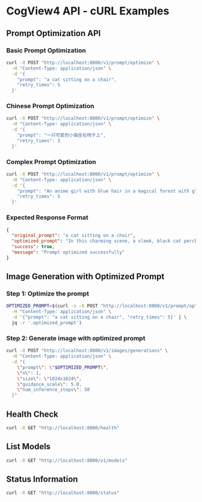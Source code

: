 # CogView4 API - cURL Examples

## Prompt Optimization API

### Basic Prompt Optimization

```bash
curl -X POST "http://localhost:8000/v1/prompt/optimize" \
  -H "Content-Type: application/json" \
  -d '{
    "prompt": "a cat sitting on a chair",
    "retry_times": 5
  }'
```

### Chinese Prompt Optimization

```bash
curl -X POST "http://localhost:8000/v1/prompt/optimize" \
  -H "Content-Type: application/json" \
  -d '{
    "prompt": "一只可爱的小猫坐在椅子上",
    "retry_times": 3
  }'
```

### Complex Prompt Optimization

```bash
curl -X POST "http://localhost:8000/v1/prompt/optimize" \
  -H "Content-Type: application/json" \
  -d '{
    "prompt": "An anime girl with blue hair in a magical forest with glowing butterflies",
    "retry_times": 5
  }'
```

### Expected Response Format

```json
{
  "original_prompt": "a cat sitting on a chair",
  "optimized_prompt": "In this charming scene, a sleek, black cat perches gracefully on a classic wooden armchair...",
  "success": true,
  "message": "Prompt optimized successfully"
}
```

## Image Generation with Optimized Prompt

### Step 1: Optimize the prompt
```bash
OPTIMIZED_PROMPT=$(curl -s -X POST "http://localhost:8000/v1/prompt/optimize" \
  -H "Content-Type: application/json" \
  -d '{"prompt": "a cat sitting on a chair", "retry_times": 5}' | \
  jq -r '.optimized_prompt')
```

### Step 2: Generate image with optimized prompt
```bash
curl -X POST "http://localhost:8000/v1/images/generations" \
  -H "Content-Type: application/json" \
  -d "{
    \"prompt\": \"$OPTIMIZED_PROMPT\",
    \"n\": 1,
    \"size\": \"1024x1024\",
    \"guidance_scale\": 5.0,
    \"num_inference_steps\": 50
  }"
```

## Health Check

```bash
curl -X GET "http://localhost:8000/health"
```

## List Models

```bash
curl -X GET "http://localhost:8000/v1/models"
```

## Status Information

```bash
curl -X GET "http://localhost:8000/status"
``` 